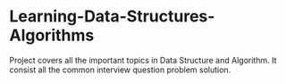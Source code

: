 # Learning-Data-Structures-Algorithms
Project covers all the important topics in Data Structure and Algorithm. It consist all the common interview question problem solution. 
